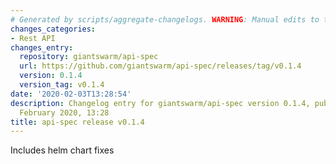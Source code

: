 ```yaml
---
# Generated by scripts/aggregate-changelogs. WARNING: Manual edits to this files will be overwritten.
changes_categories:
- Rest API
changes_entry:
  repository: giantswarm/api-spec
  url: https://github.com/giantswarm/api-spec/releases/tag/v0.1.4
  version: 0.1.4
  version_tag: v0.1.4
date: '2020-02-03T13:28:54'
description: Changelog entry for giantswarm/api-spec version 0.1.4, published on 03
  February 2020, 13:28
title: api-spec release v0.1.4
---
```


Includes helm chart fixes
